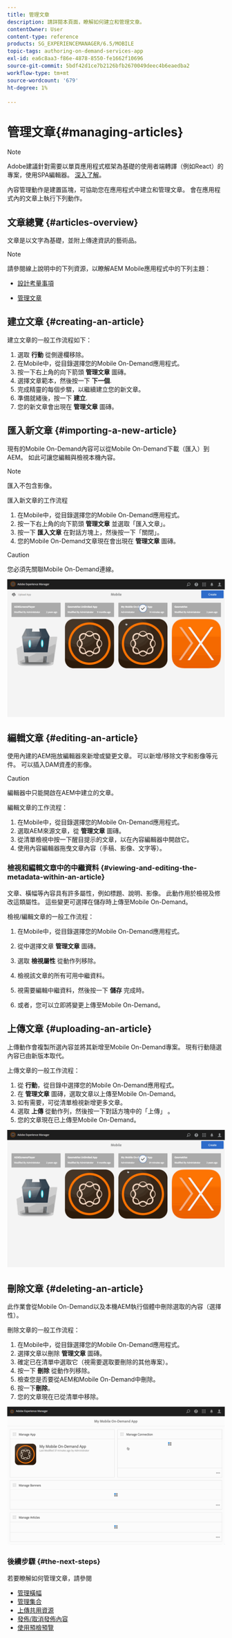 ```yaml
---
title: 管理文章
description: 請詳閱本頁面，瞭解如何建立和管理文章。
contentOwner: User
content-type: reference
products: SG_EXPERIENCEMANAGER/6.5/MOBILE
topic-tags: authoring-on-demand-services-app
exl-id: ea6c8aa3-f86e-4878-8550-fe1662f10696
source-git-commit: 5bdf42d1ce7b2126bfb2670049deec4b6eaedba2
workflow-type: tm+mt
source-wordcount: '679'
ht-degree: 1%

---
```


# 管理文章{#managing-articles}

>[!NOTE]
>
>Adobe建議針對需要以單頁應用程式框架為基礎的使用者端轉譯（例如React）的專案，使用SPA編輯器。 [深入了解](/help/sites-developing/spa-overview.md)。

內容管理動作是建置區塊，可協助您在應用程式中建立和管理文章。 會在應用程式內的文章上執行下列動作。

## 文章總覽 {#articles-overview}

文章是以文字為基礎，並附上傳達資訊的藝術品。

>[!NOTE]
>
>請參閱線上說明中的下列資源，以瞭解AEM Mobile應用程式中的下列主題：
>
>* [設計考量事項](https://helpx.adobe.com/digital-publishing-solution/help/design-app.html)
>
>* [管理文章](https://helpx.adobe.com/digital-publishing-solution/help/creating-articles.html)
>

## 建立文章 {#creating-an-article}

建立文章的一般工作流程如下：

1. 選取 **行動** 從側邊欄移除。
1. 在Mobile中，從目錄選擇您的Mobile On-Demand應用程式。
1. 按一下右上角的向下箭頭 **管理文章** 圖磚。
1. 選擇文章範本，然後按一下 **下一個**.
1. 完成精靈的每個步驟，以繼續建立您的新文章。
1. 準備就緒後，按一下 **建立**.
1. 您的新文章會出現在 **管理文章** 圖磚。

## 匯入新文章 {#importing-a-new-article}

現有的Mobile On-Demand內容可以從Mobile On-Demand下載（匯入）到AEM。 如此可讓您編輯與檢視本機內容。

>[!NOTE]
>
>匯入不包含影像。

匯入新文章的工作流程

1. 在Mobile中，從目錄選擇您的Mobile On-Demand應用程式。
1. 按一下右上角的向下箭頭 **管理文章** 並選取「匯入文章」。
1. 按一下 **匯入文章** 在對話方塊上，然後按一下「關閉」。
1. 您的Mobile On-Demand文章現在會出現在 **管理文章** 圖磚。

>[!CAUTION]
>
>您必須先關聯Mobile On-Demand連線。

![chlimage_1-3](assets/chlimage_1-3.gif)

## 編輯文章 {#editing-an-article}

使用內建的AEM拖放編輯器來新增或變更文章。 可以新增/移除文字和影像等元件。 可以插入DAM資產的影像。

>[!CAUTION]
>
>編輯器中只能開啟在AEM中建立的文章。

編輯文章的工作流程：

1. 在Mobile中，從目錄選擇您的Mobile On-Demand應用程式。
1. 選取AEM來源文章，從 **管理文章** 圖磚。
1. 從清單檢視中按一下醒目提示的文章，以在內容編輯器中開啟它。
1. 使用內容編輯器拖曳文章內容（手稿、影像、文字等）。

### 檢視和編輯文章中的中繼資料 {#viewing-and-editing-the-metadata-within-an-article}

文章、橫幅等內容具有許多屬性，例如標題、說明、影像。 此動作用於檢視及修改這類屬性。 這些變更可選擇在儲存時上傳至Mobile On-Demand。

檢視/編輯文章的一般工作流程：

1. 在Mobile中，從目錄選擇您的Mobile On-Demand應用程式。
1. 從中選擇文章 **管理文章** 圖磚。

1. 選取 **檢視屬性** 從動作列移除。
1. 檢視該文章的所有可用中繼資料。
1. 視需要編輯中繼資料，然後按一下 **儲存** 完成時。
1. 或者，您可以立即將變更上傳至Mobile On-Demand。

## 上傳文章 {#uploading-an-article}

上傳動作會複製所選內容並將其新增至Mobile On-Demand專案。 現有行動隨選內容已由新版本取代。

上傳文章的一般工作流程：

1. 從 **行動**，從目錄中選擇您的Mobile On-Demand應用程式。
1. 在 **管理文章** 圖磚，選取文章以上傳至Mobile On-Demand。
1. 如有需要，可從清單檢視新增更多文章。
1. 選取 **上傳** 從動作列，然後按一下對話方塊中的「上傳」 。
1. 您的文章現在已上傳至Mobile On-Demand。

![chlimage_1-4](assets/chlimage_1-4.gif)

## 刪除文章 {#deleting-an-article}

此作業會從Mobile On-Demand以及本機AEM執行個體中刪除選取的內容（選擇性）。

刪除文章的一般工作流程：

1. 在Mobile中，從目錄選擇您的Mobile On-Demand應用程式。
1. 選擇文章以刪除 **管理文章** 圖磚。
1. 確定已在清單中選取它（視需要選取要刪除的其他專案）。
1. 按一下 **刪除** 從動作列移除。
1. 檢查您是否要從AEM和Mobile On-Demand中刪除。
1. 按一下&#x200B;**刪除**。
1. 您的文章現在已從清單中移除。

![chlimage_1-5](assets/chlimage_1-5.gif)

### 後續步驟 {#the-next-steps}

若要瞭解如何管理文章，請參閱

* [管理橫幅](/help/mobile/mobile-on-demand-managing-banners.md)
* [管理集合](/help/mobile/mobile-on-demand-managing-collections.md)
* [上傳共用資源](/help/mobile/mobile-on-demand-shared-resources.md)
* [發佈/取消發佈內容](/help/mobile/mobile-on-demand-publishing-unpublishing.md)
* [使用預檢預覽](/help/mobile/aem-mobile-manage-ondemand-services.md)
